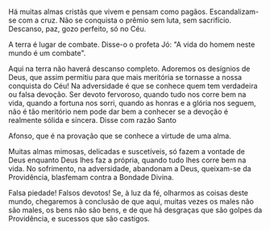Há muitas almas cristãs que vivem e pensam como pagãos. Escandalizam-se com a cruz. Não se conquista o prêmio sem luta, sem sacrifício. Descanso, paz, gozo perfeito, só no Céu.

A terra é lugar de combate. Disse-o o profeta Jó: "A vida do homem neste mundo é um combate".

Aqui na terra não haverá descanso completo. Adoremos os desígnios de Deus, que assim permitiu para que mais meritória se tornasse a nossa conquista do Céu! Na adversidade é que se conhece quem tem verdadeira ou falsa devoção. Ser devoto fervoroso, quando tudo nos corre bem na vida, quando a fortuna nos sorri, quando as honras e a glória nos seguem, não é tão meritório nem pode dar bem a conhecer se a devoção é realmente sólida e sincera. Disse com razão Santo

Afonso, que é na provação que se conhece a virtude de uma alma.

Muitas almas mimosas, delicadas e suscetíveis, só fazem a vontade de Deus enquanto Deus lhes faz a própria, quando tudo lhes corre bem na vida. No sofrimento, na adversidade, abandonam a Deus, queixam-se da Providência, blasfemam contra a Bondade Divina.

Falsa piedade! Falsos devotos! Se, à luz da fé, olharmos as coisas deste mundo, chegaremos à conclusão de que aqui, muitas vezes os males não são males, os bens não são bens, e de que há desgraças que são golpes da Providência, e sucessos que são castigos.